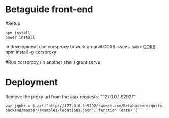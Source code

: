 Betaguide front-end
==============

#Setup 

    npm install
    bower install

In development use corsproxy to work around CORS issues. wiki: [CORS](http://en.wikipedia.org/wiki/Cross-origin_resource_sharing)
    npm install -g corsproxy

#Run
    corsproxy (in another shell)
    grunt serve

# Deployment

Remove the proxy url from the ajax requests: "127.0.0.1:9292/"

    var jqxhr = $.get("http://127.0.0.1:9292/rawgit.com/Betahackers/quito-backend/master/examples/locations.json", function (data) {


